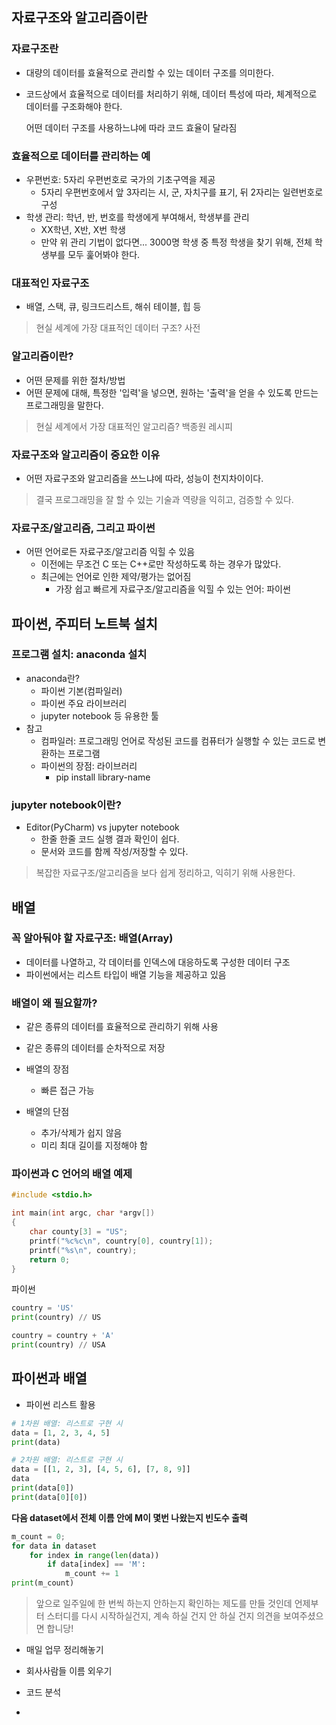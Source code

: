 ## 자료구조와 알고리즘이란

### 자료구조란

- 대량의 데이터를 효율적으로 관리할 수 있는 데이터 구조를 의미한다.

- 코드상에서 효율적으로 데이터를 처리하기 위해, 데이터 특성에 따라, 체계적으로 데이터를 구조화해야 한다.

  어떤 데이터 구조를 사용하느냐에 따라 코드 효율이 달라짐

### 효율적으로 데이터를 관리하는 예

- 우편번호: 5자리 우편번호로 국가의 기초구역을 제공
  - 5자리 우편번호에서 앞 3자리는 시, 군, 자치구를 표기, 뒤 2자리는 일련번호로 구성
- 학생 관리: 학년, 반, 번호를 학생에게 부여해서, 학생부를 관리
  - XX학년, X반, X번 학생
  - 만약 위 관리 기법이 없다면... 3000명 학생 중 특정 학생을 찾기 위해, 전체 학생부를 모두 훑어봐야 한다.

### 대표적인 자료구조

- 배열, 스택, 큐, 링크드리스트, 해쉬 테이블, 힙 등

> 현실 세계에 가장 대표적인 데이터 구조? 사전

### 알고리즘이란?

- 어떤 문제를 위한 절차/방법
- 어떤 문제에 대해, 특정한 '입력'을 넣으면, 원하는 '출력'을 얻을 수 있도록 만드는 프로그래밍을 말한다. 

> 현실 세계에서 가장 대표적인 알고리즘? 백종원 레시피

### 자료구조와 알고리즘이 중요한 이유

- 어떤 자료구조와 알고리즘을 쓰느냐에 따라, 성능이 천지차이이다.

> 결국 프로그래밍을 잘 할 수 있는 기술과 역량을 익히고, 검증할 수 있다. 

### 자료구조/알고리즘, 그리고 파이썬

- 어떤 언어로든 자료구조/알고리즘 익힐 수 있음
  - 이전에는 무조건 C 또는 C++로만 작성하도록 하는 경우가 많았다.
  - 최근에는 언어로 인한 제약/평가는 없어짐
    - 가장 쉽고 빠르게 자료구조/알고리즘을 익힐 수 있는 언어: 파이썬

## 파이썬, 주피터 노트북 설치

### 프로그램 설치: anaconda 설치

- anaconda란?
  - 파이썬 기본(컴파일러)
  - 파이썬 주요 라이브러리
  - jupyter notebook 등 유용한 툴
- 참고
  - 컴파일러: 프로그래밍 언어로 작성된 코드를 컴퓨터가 실행할 수 있는 코드로 변환하는 프로그램
  - 파이썬의 장점: 라이브러리
    - pip install library-name

### jupyter notebook이란?

- Editor(PyCharm) vs jupyter notebook
  - 한줄 한줄 코드 실행 결과 확인이 쉽다.
  - 문서와 코드를 함께 작성/저장할 수 있다.

> 복잡한 자료구조/알고리즘을 보다 쉽게 정리하고, 익히기 위해 사용한다.

## 배열

### 꼭 알아둬야 할 자료구조: 배열(Array)

- 데이터를 나열하고, 각 데이터를 인덱스에 대응하도록 구성한 데이터 구조
- 파이썬에서는 리스트 타입이 배열 기능을 제공하고 있음

### 배열이 왜 필요할까?

- 같은 종류의 데이터를 효율적으로 관리하기 위해 사용
- 같은 종류의 데이터를 순차적으로 저장



- 배열의 장점
  - 빠른 접근 가능
- 배열의 단점
  - 추가/삭제가 쉽지 않음
  - 미리 최대 길이를 지정해야 함

### 파이썬과 C 언어의 배열 예제

```c
#include <stdio.h>

int main(int argc, char *argv[])
{
    char county[3] = "US";
    printf("%c%c\n", country[0], country[1]);
    printf("%s\n", country);
    return 0;
}
```

파이썬

```python
country = 'US'
print(country) // US

country = country + 'A'
print(country) // USA
```

## 파이썬과 배열

- 파이썬 리스트 활용

```python
# 1차원 배열: 리스트로 구현 시
data = [1, 2, 3, 4, 5]
print(data)

# 2차원 배열: 리스트로 구현 시
data = [[1, 2, 3], [4, 5, 6], [7, 8, 9]]
data
print(data[0])
print(data[0][0])
```

**다음 dataset에서 전체 이름 안에 M이 몇번 나왔는지 빈도수 출력**

```python
m_count = 0;
for data in dataset
    for index in range(len(data))
    	if data[index] == 'M':
    		m_count += 1
print(m_count)
```

> 앞으로 일주일에 한 번씩 하는지 안하는지 확인하는 제도를 만들 것인데 언제부터 스터디를 다시 시작하실건지, 계속 하실 건지 안 하실 건지 의견을 보여주셨으면 합니당!







- 매일 업무 정리해놓기
- 회사사람들 이름 외우기
- 코드 분석



- 